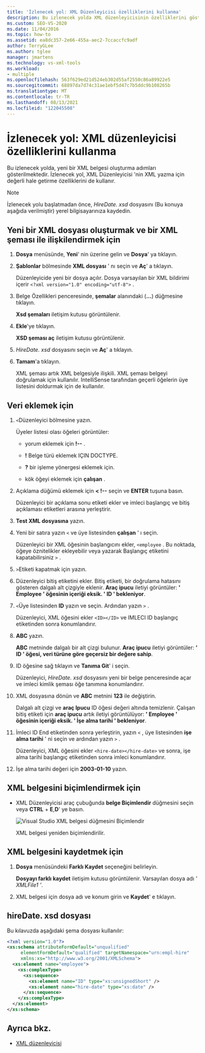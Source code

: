 ```yaml
---
title: 'İzlenecek yol: XML Düzenleyicisi özelliklerini kullanma'
description: Bu izlenecek yolda XML düzenleyicisinin özelliklerini gösteren adımları izleyerek yeni bir XML belgesi oluşturmayı öğrenin.
ms.custom: SEO-VS-2020
ms.date: 11/04/2016
ms.topic: how-to
ms.assetid: ea8dc357-2e66-455a-aec2-7ccaccfc9adf
author: TerryGLee
ms.author: tglee
manager: jmartens
ms.technology: vs-xml-tools
ms.workload:
- multiple
ms.openlocfilehash: 563f629ed21d524eb302d55af2550c86a89922e5
ms.sourcegitcommit: 68897da7d74c31ae1ebf5d47c7b5ddc9b108265b
ms.translationtype: MT
ms.contentlocale: tr-TR
ms.lasthandoff: 08/13/2021
ms.locfileid: "122045508"
---
```

# <a name="walkthrough-use-xml-editor-features"></a>İzlenecek yol: XML düzenleyicisi özelliklerini kullanma

Bu izlenecek yolda, yeni bir XML belgesi oluşturma adımları gösterilmektedir. İzlenecek yol, XML Düzenleyicisi 'nin XML yazma için değerli hale getirme özelliklerini de kullanır.

> [!NOTE]
> İzlenecek yolu başlatmadan önce, *HireDate. xsd* dosyasını (Bu konuya aşağıda verilmiştir) yerel bilgisayarınıza kaydedin.

## <a name="to-create-a-new-xml-file-and-associate-it-with-an-xml-schema"></a>Yeni bir XML dosyası oluşturmak ve bir XML şeması ile ilişkilendirmek için

1. **Dosya** menüsünde, **Yeni**' nin üzerine gelin ve **Dosya**' ya tıklayın.

2. **Şablonlar** bölmesinde **XML dosyası** ' nı seçin ve **Aç**' a tıklayın.

     Düzenleyicide yeni bir dosya açılır. Dosya varsayılan bir XML bildirimi içerir `<?xml version="1.0" encoding="utf-8">` .

3. Belge Özellikleri penceresinde, **şemalar** alanındaki (**...**) düğmesine tıklayın.

     **Xsd şemaları** iletişim kutusu görüntülenir.

4. **Ekle**'ye tıklayın.

     **XSD şeması aç** iletişim kutusu görüntülenir.

5. *HireDate. xsd* dosyasını seçin ve **Aç**' a tıklayın.

6. **Tamam**'a tıklayın.

     XML şeması artık XML belgesiyle ilişkili. XML şeması belgeyi doğrulamak için kullanılır. IntelliSense tarafından geçerli öğelerin üye listesini doldurmak için de kullanılır.

## <a name="to-add-data"></a>Veri eklemek için

1. `<`Düzenleyici bölmesine yazın.

     Üyeler listesi olası öğeleri görüntüler:

    - yorum eklemek için **!--** .

    - **!** Belge türü eklemek IÇIN DOCTYPE.

    - **?** bir işleme yönergesi eklemek için.

    - kök öğeyi eklemek için **çalışan** .

2. Açıklama düğümü eklemek için **&lt; !--** seçin ve **ENTER** tuşuna basın.

     Düzenleyici bir açıklama sonu etiketi ekler ve imleci başlangıç ve bitiş açıklaması etiketleri arasına yerleştirir.

3. **Test XML dosyasına** yazın.

4. Yeni bir satıra yazın `<` ve üye listesinden **çalışan** ' ı seçin.

     Düzenleyici bir XML öğesinin başlangıcını ekler, `<employee` . Bu noktada, öğeye öznitelikler ekleyebilir veya yazarak Başlangıç etiketini kapatabilirsiniz `>` .

5. `>`Etiketi kapatmak için yazın.

6. Düzenleyici bitiş etiketini ekler. Bitiş etiketi, bir doğrulama hatasını gösteren dalgalı alt çizgiyle eklenir. **Araç ipucu** iletiyi görüntüler: **' Employee ' öğesinin içeriği eksik. ' ID ' bekleniyor**.

7. `<`Üye listesinden **ID** yazın ve seçin. Ardından yazın `>` .

     Düzenleyici, XML öğesini ekler `<ID></ID>` ve IMLECI ID başlangıç etiketinden sonra konumlandırır.

8. **ABC** yazın.

     **ABC** metninde dalgalı bir alt çizgi bulunur. **Araç ipucu** iletiyi görüntüler: **' ID ' öğesi, veri türüne göre geçersiz bir değere sahip**.

9. ID öğesine sağ tıklayın ve **Tanıma Git**' i seçin.

     Düzenleyici, *HireDate. xsd* dosyasını yeni bir belge penceresinde açar ve imleci kimlik şeması öğe tanımına konumlandırır.

10. XML dosyasına dönün ve **ABC** metnini **123** ile değiştirin.

     Dalgalı alt çizgi ve **araç Ipucu** ID öğesi değeri altında temizlenir. Çalışan bitiş etiketi için **araç ipucu** artık iletiyi görüntülüyor: **' Employee ' öğesinin içeriği eksik. ' İşe alma tarihi ' bekleniyor**.

11. İmleci ID End etiketinden sonra yerleştirin, yazın `<` , üye listesinden **işe alma tarihi** ' ni seçin ve ardından yazın `>` .

     Düzenleyici, XML öğesini ekler `<hire-date></hire-date>` ve sonra, işe alma tarihi başlangıç etiketinden sonra imleci konumlandırır.

12. İşe alma tarihi değeri için **2003-01-10** yazın.

## <a name="to-format-the-xml-document"></a>XML belgesini biçimlendirmek için

- XML Düzenleyicisi araç çubuğunda **belge Biçimlendir** düğmesini seçin veya **CTRL** + **E**,**D**' ye basın.

   ![Visual Studio XML belgesi düğmesini Biçimlendir](media/format-xml-document.png)

   XML belgesi yeniden biçimlendirilir.

## <a name="to-save-the-xml-document"></a>XML belgesini kaydetmek için

1. **Dosya** menüsündeki **Farklı Kaydet** seçeneğini belirleyin.

     **Dosyayı farklı kaydet** iletişim kutusu görüntülenir. Varsayılan dosya adı *' XMLFile1 '*.

2. XML belgesi için dosya adı ve konum girin ve **Kaydet**' e tıklayın.

## <a name="hiredatexsd-file"></a>hireDate. xsd dosyası

Bu kılavuzda aşağıdaki şema dosyası kullanılır:

```xml
<?xml version="1.0"?>
<xs:schema attributeFormDefault="unqualified"
     elementFormDefault="qualified" targetNamespace="urn:empl-hire"
     xmlns:xs="http://www.w3.org/2001/XMLSchema">
  <xs:element name="employee">
    <xs:complexType>
      <xs:sequence>
        <xs:element name="ID" type="xs:unsignedShort" />
        <xs:element name="hire-date" type="xs:date" />
      </xs:sequence>
    </xs:complexType>
  </xs:element>
</xs:schema>
```

## <a name="see-also"></a>Ayrıca bkz.

- [XML düzenleyicisi](../xml-tools/xml-editor.md)
